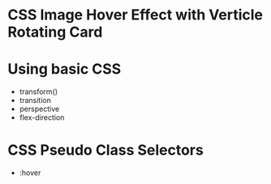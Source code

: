 # CSS Image Hover Effect with Verticle Rotating Card

# Using basic CSS
- transform()
- transition
- perspective
- flex-direction

# CSS Pseudo Class Selectors
- :hover